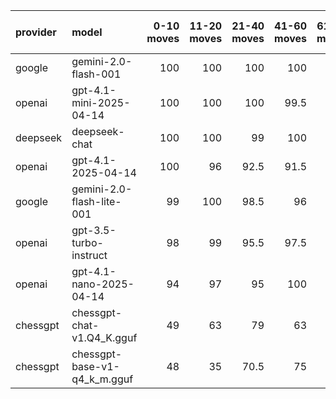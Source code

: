 | provider   | model                        |   0-10 moves |   11-20 moves |   21-40 moves |   41-60 moves |   61-80 moves |   81-100 moves |
|:-----------|:-----------------------------|-------------:|--------------:|--------------:|--------------:|--------------:|---------------:|
| google     | gemini-2.0-flash-001         |          100 |           100 |         100   |         100   |         100   |           99.5 |
| openai     | gpt-4.1-mini-2025-04-14      |          100 |           100 |         100   |          99.5 |          99   |           98.5 |
| deepseek   | deepseek-chat                |          100 |           100 |          99   |         100   |         100   |           99.5 |
| openai     | gpt-4.1-2025-04-14           |          100 |            96 |          92.5 |          91.5 |          92   |           85   |
| google     | gemini-2.0-flash-lite-001    |           99 |           100 |          98.5 |          96   |          93.5 |           99.5 |
| openai     | gpt-3.5-turbo-instruct       |           98 |            99 |          95.5 |          97.5 |          95   |           96   |
| openai     | gpt-4.1-nano-2025-04-14      |           94 |            97 |          95   |         100   |         100   |           98   |
| chessgpt   | chessgpt-chat-v1.Q4_K.gguf   |           49 |            63 |          79   |          63   |          81   |           61.5 |
| chessgpt   | chessgpt-base-v1-q4_k_m.gguf |           48 |            35 |          70.5 |          75   |          65   |           50   |